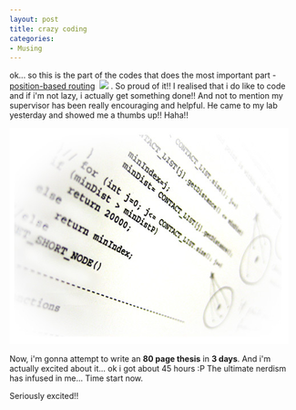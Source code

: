 ```yaml
---
layout: post
title: crazy coding
categories:
- Musing
---
```



ok... so this is the part of the codes that does the most important part - [position-based routing](http://citeseer.ist.psu.edu/rd/6600486%2C496653%2C1%2C0.25%2CDownload/http://citeseer.ist.psu.edu/cache/papers/cs/25605/http:zSzzSzwww.informatik.uni-mannheim.dezSzinformatikzSzpi4zSzpublicationszSzlibraryzSzMauve2001f.pdf/mauve01survey.pdf)  ![](http://i29.photobucket.com/albums/c273/sweska/pdficon.jpg) . So proud of it!! I realised that i do like to code and if i'm not lazy, i actually get something done!! And not to mention my supervisor has been really encouraging and helpful. He came to my lab yesterday and showed me a thumbs up!! Haha!!

![](/img/code96778967.jpg)

Now, i'm gonna attempt to write an **80 page thesis** in **3 days**. And i'm actually excited about it... ok i got about 45 hours :P The ultimate nerdism has infused in me... Time start now.

Seriously excited!!
